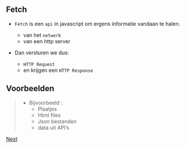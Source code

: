 

## Fetch

- `Fetch` is een `api` in javascript om ergens informatie vandaan te halen.
    - van het `netwerk`
    - van een http server

- Dan versturen we dus:
    - `HTTP Request` 
    - en krijgen een `HTTP Response`

## Voorbeelden

> - Bijvoorbeeld :
>     - Plaatjes
>     - Html files
>     - Json bestanden
>     - data uit API’s 


<a href="03 fetch2.md" >Next</a>
    


